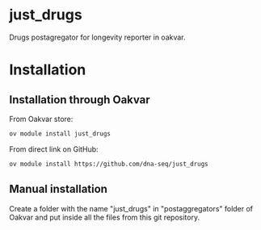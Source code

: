 # just_drugs
Drugs postagregator for longevity reporter in oakvar.


# Installation
## Installation through Oakvar

From Oakvar store:
```bash
ov module install just_drugs
```
From direct link on GitHub:
```bash
ov module install https://github.com/dna-seq/just_drugs
```

## Manual installation

Create a folder with the name "just_drugs" in "postaggregators" folder of Oakvar and put inside all the files from this git repository.
